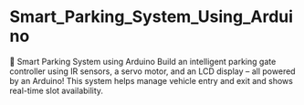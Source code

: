 # Smart_Parking_System_Using_Arduino
🚗 Smart Parking System using Arduino Build an intelligent parking gate controller using IR sensors, a servo motor, and an LCD display – all powered by an Arduino! This system helps manage vehicle entry and exit and shows real-time slot availability.
